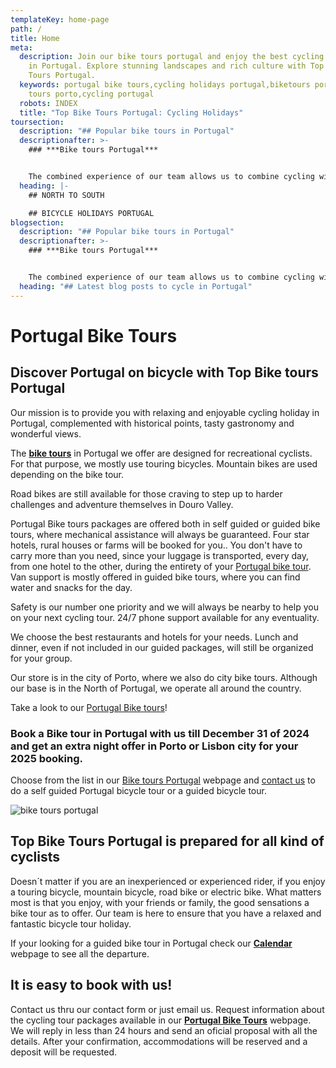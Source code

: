 ```yaml
---
templateKey: home-page
path: /
title: Home
meta:
  description: Join our bike tours portugal and enjoy the best cycling experiences
    in Portugal. Explore stunning landscapes and rich culture with Top Bike
    Tours Portugal.
  keywords: portugal bike tours,cycling holidays portugal,biketours portugal,bike
    tours porto,cycling portugal
  robots: INDEX
  title: "Top Bike Tours Portugal: Cycling Holidays"
toursection:
  description: "## Popular bike tours in Portugal"
  descriptionafter: >-
    ### ***Bike tours Portugal***


    The combined experience of our team allows us to combine cycling with the historical component and gastronomy. Connoisseurs of excellent hotel services and catering, paths and landscapes that surprise and exceeded expectations.
  heading: |-
    ## NORTH TO SOUTH

    ## BICYCLE HOLIDAYS PORTUGAL
blogsection:
  description: "## Popular bike tours in Portugal"
  descriptionafter: >-
    ### ***Bike tours Portugal***


    The combined experience of our team allows us to combine cycling with the historical component and gastronomy. Connoisseurs of excellent hotel services and catering, paths and landscapes that surprise and exceeded expectations.
  heading: "## Latest blog posts to cycle in Portugal"
---
```

# Portugal Bike Tours

## Discover Portugal on bicycle with Top Bike tours Portugal

Our mission is to provide you with relaxing and enjoyable cycling holiday in Portugal, complemented with historical points, tasty gastronomy and wonderful views.

The **[bike tours](https://topbiketoursportugal.com/bike-tours-in-portugal/)** in Portugal we offer are designed for recreational cyclists. For that purpose, we mostly use touring bicycles. Mountain bikes are used depending on the bike tour.

Road bikes are still available for those craving to step up to harder challenges and adventure themselves in Douro Valley.

Portugal Bike tours packages are offered both in self guided or guided bike tours, where mechanical assistance will always be guaranteed. Four star hotels, rural houses or farms will be booked for you.. You don't have to carry more than you need, since your luggage is transported, every day, from one hotel to the other, during the entirety of your [Portugal bike tour](https://topbiketoursportugal.com/bike-tours-in-portugal/). Van support is mostly offered in guided bike tours, where you can find water and snacks for the day.

Safety is our number one priority and we will always be nearby to help you on your next cycling tour. 24/7 phone support available for any eventuality.

We choose the best restaurants and hotels for your needs. Lunch and dinner, even if not included in our guided packages, will still be organized for your group.

Our store is in the city of Porto, where we also do city bike tours. Although our base is in the North of Portugal, we operate all around the country.

Take a look to our [Portugal Bike tours](https://topbiketoursportugal.com/bike-tours-in-portugal/)!

### Book a Bike tour in Portugal with us till December 31 of 2024 and get an extra night offer in Porto or Lisbon city for your 2025 booking.

Choose from the list in our [Bike tours Portugal](https://topbiketoursportugal.com/bike-tours-in-portugal/) webpage and [contact us](https://topbiketoursportugal.com/contacts/) to do a self guided Portugal bicycle tour or a guided bicycle tour.

![bike tours portugal](/img/bike-tours-in-portugal.jpg "bike tours portugal")

## Top Bike Tours Portugal is prepared for all kind of cyclists

Doesn´t matter if you are an inexperienced or experienced rider, if you enjoy a touring bicycle, mountain bicycle, road bike or electric bike. What matters most is that you enjoy, with your friends or family, the good sensations a bike tour as to offer. Our team is here to ensure that you have a relaxed and fantastic bicycle tour holiday. 

If your looking for a guided bike tour in Portugal check our **[Calendar](https://topbiketoursportugal.com/guided-bike-tours-calendar-portugal/)** webpage to see all the departure.

## It is easy to book with us!

Contact us thru our contact form or just email us. Request information about the cycling tour packages available in our **[Portugal Bike Tours](https://www.topbiketoursportugal.com)** webpage. We will reply in less than 24 hours and send an oficial proposal with all the details. After your confirmation, accommodations will be reserved and a deposit will be requested.